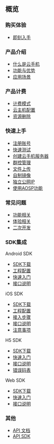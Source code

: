 ## 概览

### 购买体验
   * [即刻入手](https://console.ucloud.cn/uphone/server)

### 产品介绍   <!-- 以下是参考的目录模版，旨在建议产品文档应该包含的内容模块。实际章节划分可根据实际内容进行调整 -->
   * [什么是云手机](/uphone-server/whatUphone.md)
   * [功能与优势](/uphone-server/function.md)
   * [应用场景](/uphone-server/application.md)

### 产品计费
   * [计费模式](/uphone-server/price.md#计费模式)
   * [云主机配置](/uphone-server/price.md#云手机服务器)
   * [资源删除](/uphone-server/price.md#资源删除)

### 快速上手
  * [注册账号](/uphone-server/guide.md#注册账号)
  * [快速测试](/uphone-server/guide.md#快速测试)
  * [创建云手机服务器](/uphone-server/guide.md#创建云手机服务器)
  * [群控管理](/uphone-server/guide.md#群控管理)
  * [文件上传](/uphone-server/guide.md#文件上传)
  * [自制镜像](/uphone-server/guide.md#自制镜像)
  * [独立公网IP](/uphone-server/guide.md#独立公网IP)
  * [使用AOSP功能](/uphone-server/sysapplication.md)
 
### 常见问题
   * [功能相关](/uphone-server/FAQ.md#功能相关)
   * [体验相关](/uphone-server/FAQ.md#体验相关)
   * [二次开发](/uphone-server/FAQ.md#二次开发)

### SDK集成
Android SDK
  * [SDK下载](/uphone-server/sdk.md#SDK下载)
  * [工程配置](/uphone-server/sdk.md#工程配置)
  * [快速入门](/uphone-server/sdk.md#快速入门)
  * [接口说明](/uphone-server/sdk.md#接口说明)
  
iOS SDK
  * [SDK下载](/uphone-server/ios_sdk.md#SDK下载)
  * [工程配置](/uphone-server/ios_sdk.md#工程配置)
  * [接入步骤](/uphone-server/ios_sdk.md#接入步骤)
  * [接口说明](/uphone-server/ios_sdk.md#接口说明)
  * [注意事项](/uphone-server/ios_sdk.md#注意事项)

H5 SDK
  * [SDK下载](/uphone-server/h5-sdk.md#SDK下载)
  * [快速入门](/uphone-server/h5-sdk.md#快速入门)
  * [接口说明](/uphone-server/h5-sdk.md#接口说明)
  * [错误码表](/uphone-server/h5-sdk.md#常见错误码)

Web SDK
  * [SDK下载](/uphone/web-sdk.md#SDK下载)
  * [快速入门](/uphone/web-sdk.md#快速入门)
  * [接口说明](/uphone/web-sdk.md#接口说明)
 
 ### 其他
  * [API 文档](https://cms-docs.ucloudadmin.com/api/uphone-api/README)
  * [API SDK](https://cms-docs.ucloudadmin.com/tools)

